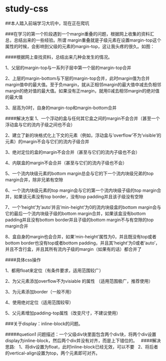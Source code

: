 # study-css
##本人踏入前端学习大坑中，现在正在爬坑

###在学习的第一个阶段遇到一个margin重叠的问题，根据网上收集的资料汇总，总结出来的一些经验。所谓 margin重叠就是子级元素在设置margin-top这个属性的时候，会影响到父级的元素的margin-top，这让我头疼的很久。如图：

####根据网上查找资料，总结出来几种会发生的情况。
  
  1、父层的margin-top与一系列子层中第一个层的margin-top合并
  
  2、上层的margin-bottom与下层的margin-top合并，此时margin值为合并margin值中的最大值。至于负margin，就从正相邻margin的最大值中减去负相邻margin的绝对值的最大值。如果没有正margin，就用0减去相邻margin的绝对值的最大值
  
  3、层高为0时，自身的margin-top和margin-bottom合并
  
####解决方案
  1、一个浮动的盒与任何其它盒之间的margin不会合并（甚至一个浮动盒与它的流内子级之间也不会）
  
  2、建立了新的块格式化上下文的元素（例如，浮动盒与’overflow’不为’visible’的元素）的margin不会与它们的流内子级合并
  
  3、绝对定位的盒的margin不会合并（甚至与它们的流内子级也不会）
  
  4、内联盒的margin不会合并（甚至与它们的流内子级也不会）
  
  5、一个流内块级元素的bottom margin总会与它的下一个流内块级兄弟的top margin合并，除非兄弟有空隙
  
  6、一个流内块级元素的top margin会与它的第一个流内块级子级的top margin合并，如果该元素没有top border，没有top padding并且该子级没有空隙
  
  7、一个’height’为’auto’并且’min-height’为0的流内块级盒的bottom margin会与它的最后一个流内块级子级的bottom margin合并，如果该盒没有bottom padding并且没有bottom border并且子级的bottom margin不与有空隙的top margin合并
  
  8、盒自身的margin也会合并，如果’min-height’属性为0，并且既没有top或者bottom border也没有top或者bottom padding，并且其’height’为0或者’auto’，并且不含行盒，并且其所有流内子级的margin（如果有的话）都合并了
  
 ####具体css操作
  
  1、都用float来定位（有条件要求，适用范围较广）
  
  2、为父元素添加overflow不为visiable 的属性 （适用范围极广，推荐使用）
  
  3、为元素添加border（一般不用）
  
  4、使用绝对定位（适用范围较窄）
  
  5、父元素增加padding-top属性（改变尺寸，不建议使用）
  
###关于display：inline-block的问题。
  
#####quetion1 问题描述：一个父级div块里面包含两个div块，将两个div设置display为inline-block，然后两个div并没有对齐，而是上下错位的。
   
####解决思路:
   1、将div设置为float，此时inline-block已经无效，可以不要
   2、将后者的vertical-align设置为top，两个元素即可对齐。
